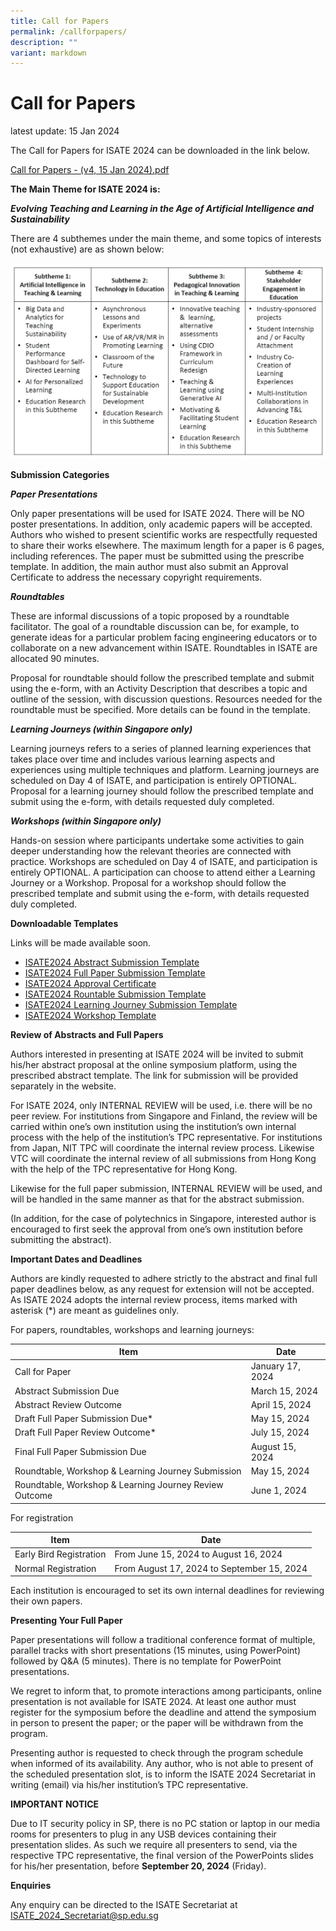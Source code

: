 ```yaml
---
title: Call for Papers
permalink: /callforpapers/
description: ""
variant: markdown
---
```

# Call for Papers

latest update: 15 Jan 2024

The Call for Papers for ISATE 2024 can be downloaded in the link below.

[Call for Papers - (v4, 15 Jan 2024).pdf](/files/Call_for_Papers_v4___15_Jan_2024.pdf)

**The Main Theme for ISATE 2024 is:** 

***Evolving Teaching and Learning in the Age of Artificial Intelligence and Sustainability***


There are 4 subthemes under the main theme, and some topics of interests (not exhaustive) are as shown below:

![](/images/subthemes-table.jpg)


**Submission Categories**

***Paper Presentations***

Only paper presentations will be used for ISATE 2024. There will be NO poster presentations. In addition, only academic papers will be accepted. Authors who wished to present scientific works are respectfully requested to share their works elsewhere. The maximum length for a paper is 6 pages, including references. The paper must be submitted using the prescribe template. In addition, the main author must also submit an Approval Certificate to address the necessary copyright requirements. 

***Roundtables***

These are informal discussions of a topic proposed by a roundtable facilitator. The goal of a roundtable discussion can be, for example, to generate ideas for a particular problem facing engineering educators or to collaborate on a new advancement within ISATE. Roundtables in ISATE are allocated 90 minutes.

Proposal for roundtable should follow the prescribed template and submit using the e-form, with an Activity Description that describes a topic and outline of the session, with discussion questions. Resources needed for the roundtable must be specified. More details can be found in the template.

***Learning Journeys (within Singapore only)***

Learning journeys refers to a series of planned learning experiences that takes place over time and includes various learning aspects and experiences using multiple techniques and platform. Learning journeys are scheduled on Day 4 of ISATE, and participation is entirely OPTIONAL. Proposal for a learning journey should follow the prescribed template and submit using the e-form, with details requested duly completed.


***Workshops (within Singapore only)***

Hands-on session where participants undertake some activities to gain deeper understanding how the relevant theories are connected with practice. Workshops are scheduled on Day 4 of ISATE, and participation is entirely OPTIONAL. A participation can choose to attend either a Learning Journey or a Workshop. Proposal for a workshop should follow the prescribed template and submit using the e-form, with details requested duly completed.




**Downloadable Templates**

Links will be made available soon.

* [ISATE2024 Abstract Submission Template](https://docs.google.com/document/d/1Ew8tzPYxZvbAc6V2nn5M0V3C8qnV2DOC/edit?usp=sharing&ouid=115597147790999350487&rtpof=true&sd=true)
* [ISATE2024 Full Paper Submission Template](https://docs.google.com/document/d/132E7HsI1hnJuwCv85_NBuqgwQetwWS1H/edit?usp=sharing&ouid=115597147790999350487&rtpof=true&sd=true)
* [ISATE2024 Approval Certificate](https://drive.google.com/file/d/1Rkyn9zbRcx2qCFe3FvP366jUu0jy-E9s/view?usp=sharing)
* [ISATE2024 Rountable Submission Template](https://docs.google.com/document/d/1tKzKvGP1EEyqaabS9GVrGhLSkwW-yVi9/edit?usp=sharing&ouid=115597147790999350487&rtpof=true&sd=true)
* [ISATE2024 Learning Journey Submission Template](https://docs.google.com/document/d/1Ymr-kw4Uq1RTq34AH5OLyjLry1bS_7Lm/edit?usp=sharing&ouid=115597147790999350487&rtpof=true&sd=true)
* [ISATE2024 Workshop Template](https://docs.google.com/document/d/1rWNmkOCykHlaAJiUx9GEB4Ai8_hgzIb7/edit?usp=sharing&ouid=115597147790999350487&rtpof=true&sd=true)


**Review of Abstracts and Full Papers**

Authors interested in presenting at ISATE 2024 will be invited to submit his/her abstract proposal at the online symposium platform, using the prescribed abstract template. The link for submission will be provided separately in the website.

For ISATE 2024, only INTERNAL REVIEW will be used, i.e. there will be no peer review. For institutions from Singapore and Finland, the review will be carried within one’s own institution using the institution’s own internal process with the help of the institution’s TPC representative. For institutions from Japan, NIT TPC will coordinate the internal review process. Likewise VTC will coordinate the internal review of all submissions from Hong Kong with the help of the TPC representative for Hong Kong.

Likewise for the full paper submission, INTERNAL REVIEW will be used, and will be handled in the same manner as that for the abstract submission.

(In addition, for the case of polytechnics in Singapore, interested author is encouraged to first seek the approval from one’s own institution before submitting the abstract).

**Important Dates and Deadlines**

Authors are kindly requested to adhere strictly to the abstract and final full paper deadlines below, as any request for extension will not be accepted. As ISATE 2024 adopts the internal review process, items marked with asterisk (*) are meant as guidelines only.

For papers, roundtables, workshops and learning journeys:

| Item | Date |
| -------- | -------- |
| Call for Paper     | January 17, 2024     |
| Abstract Submission Due | March 15, 2024 |
| Abstract Review Outcome | April 15, 2024 |
| Draft Full Paper Submission Due* | May 15, 2024 |
| Draft Full Paper Review Outcome* | July 15, 2024 |
| Final Full Paper Submission Due | August 15, 2024 |
| Roundtable, Workshop & Learning Journey Submission | May 15, 2024 |
| Roundtable, Workshop & Learning Journey Review Outcome | June 1, 2024 |

For registration

| Item | Date |
| -------- | -------- |
| Early Bird Registration     | From June 15, 2024 to August 16, 2024     |
| Normal Registration     | From August 17, 2024 to September 15, 2024     |

Each institution is encouraged to set its own internal deadlines for reviewing their own papers.


**Presenting Your Full Paper**

Paper presentations will follow a traditional conference format of multiple, parallel tracks with short presentations (15 minutes, using PowerPoint) followed by Q&A (5 minutes). There is no template for PowerPoint presentations.

We regret to inform that, to promote interactions among participants, online presentation is not available for ISATE 2024. At least one author must register for the symposium before the deadline and attend the symposium in person to present the paper; or the paper will be withdrawn from the program.

Presenting author is requested to check through the program schedule when informed of its availability. Any author, who is not able to present of the scheduled presentation slot, is to inform the ISATE 2024 Secretariat in writing (email) via his/her institution’s TPC representative. 

**IMPORTANT NOTICE**

Due to IT security policy in SP, there is no PC station or laptop in our media rooms for presenters to plug in any USB devices containing their presentation slides. As such we require all presenters to send, via the respective TPC representative, the final version of the PowerPoints slides for his/her presentation, before **September 20, 2024** (Friday).



**Enquiries**

Any enquiry can be directed to the ISATE Secretariat at [ISATE_2024_Secretariat@sp.edu.sg](mailto:ISATE_2024_Secretariat@sp.edu.sg)